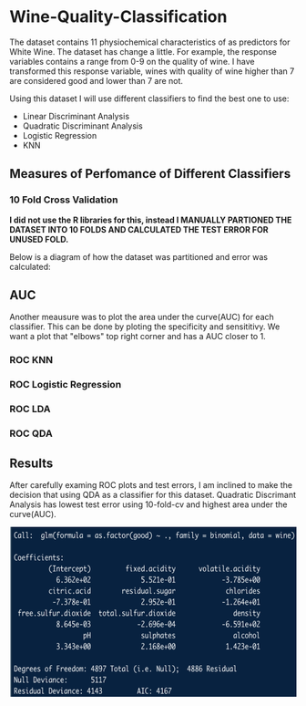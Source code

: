 # Wine-Quality-Classification

The dataset contains 11 physiochemical characteristics of as predictors for White Wine. The dataset has change a little. For example, the response variables contains a range from 0-9 on the quality of wine. I have transformed this response variable, wines with quality of wine higher than 7 are considered good and lower than 7 are not.

Using this dataset I will use different classifiers to find the best one to use:

- Linear Discriminant Analysis
- Quadratic Discriminant Analysis
- Logistic Regression 
- KNN


## Measures of Perfomance of Different Classifiers

### 10 Fold Cross Validation

**I did not use the R libraries for this, instead I MANUALLY PARTIONED THE DATASET INTO 10 FOLDS AND CALCULATED THE TEST ERROR FOR UNUSED FOLD.** 

Below is a diagram of how the dataset was partitioned and error was calculated:


## AUC

Another meausure was to plot the area under the curve(AUC) for each classifier. This can be done by ploting the specificity and sensititivy. We want a plot that "elbows" top right corner and has a AUC closer to 1.

### ROC KNN

### ROC Logistic Regression

### ROC LDA

### ROC QDA

## Results

After carefully examing ROC plots and test errors, I am inclined to make the decision that using QDA as a classifier for this dataset. Quadratic Discrimant Analysis has lowest test error using 10-fold-cv and highest area under the curve(AUC).

<img src="https://github.com/JaimeGoB/Model-Building-Variable-Selection-Methods/blob/main/data/full.png" width="600" height="300" />





